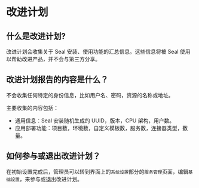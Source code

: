 # 改进计划

## 什么是改进计划?

改进计划会收集关于 Seal 安装、使用功能的汇总信息。这些信息将被 Seal 使用以帮助改进产品，并不会与第三方分享。

## 改进计划报告的内容是什么？

不会收集任何特定的身份信息，比如用户名、密码，资源的名称或地址。

主要收集的内容包括：

- 通用信息：Seal 安装随机生成的 UUID，版本，CPU 架构，用户数。
- 应用部署功能：项目数，环境数，自定义模板数，服务数，连接器类型，数量。

## 如何参与或退出改进计划？

在初始设置完成后，管理员可以转到界面上的`系统设置`部分的`服务管理`页面，编辑`基础设置`，来参与或退出改进计划。